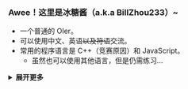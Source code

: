 ### Awee！这里是冰糖酱（a.k.a BillZhou233）~

- 一个普通的 OIer。
- 可以使用中文、英语~~以及符语~~交流。
- 常用的程序语言是 C++（竞赛原因）和 JavaScript。
  - 虽然也可以使用其他语言，但是仍需练习...

<details><summary><b>展开更多</b></summary>

- 目前的偏好是在 Windows 10 系统下使用 [Visual Studio Code](https://code.visualstudio.com/) 编辑器。
- 喜欢玩音游，偶尔会写自制谱 ~~大部分时候是写到一半觉得太粪就贵阳了~~。
- 比较在意标准化的排版，比如空格的使用。
- 当用英语交流的时候会觉得自己英语很菜，很多时候需要求助于其他工具才行 ~~但是还是经常出错~~。
- 您可以在 [此处](https://github.com/BillZhou233/BillZhou233/issues) 询问更多问题。
  - 回复可能会很慢，但是会认真看并且尽量回复。
- 冰糖酱最可爱了！！1111

</details>

<!--
**BillZhou233/BillZhou233** is a ✨ _special_ ✨ repository because its `README.md` (this file) appears on your GitHub profile.

Here are some ideas to get you started:

- 🔭 I’m currently working on ...
- 🌱 I’m currently learning ...
- 👯 I’m looking to collaborate on ...
- 🤔 I’m looking for help with ...
- 💬 Ask me about ...
- 📫 How to reach me: ...
- 😄 Pronouns: ...
- ⚡ Fun fact: ...
-->

